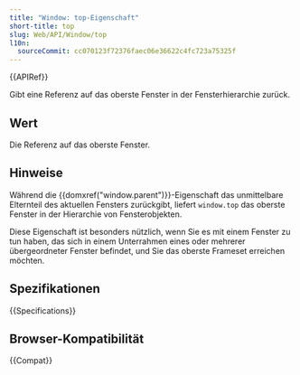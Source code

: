 ```yaml
---
title: "Window: top-Eigenschaft"
short-title: top
slug: Web/API/Window/top
l10n:
  sourceCommit: cc070123f72376faec06e36622c4fc723a75325f
---
```


{{APIRef}}

Gibt eine Referenz auf das oberste Fenster in der Fensterhierarchie zurück.

## Wert

Die Referenz auf das oberste Fenster.

## Hinweise

Während die {{domxref("window.parent")}}-Eigenschaft das unmittelbare Elternteil des aktuellen Fensters zurückgibt, liefert `window.top` das oberste Fenster in der Hierarchie von Fensterobjekten.

Diese Eigenschaft ist besonders nützlich, wenn Sie es mit einem Fenster zu tun haben, das sich in einem Unterrahmen eines oder mehrerer übergeordneter Fenster befindet, und Sie das oberste Frameset erreichen möchten.

## Spezifikationen

{{Specifications}}

## Browser-Kompatibilität

{{Compat}}
